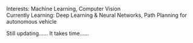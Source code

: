 Interests: Machine Learning, Computer Vision  
Currently Learning: Deep Learning & Neural Networks, Path Planning for autonomous vehicle

Still updating...... It takes time......
